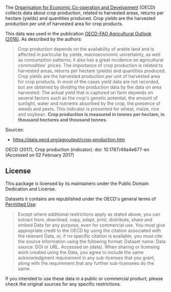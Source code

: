 The [Organisation for Economic Co-operation and Development](https://data.oecd.org/) (OECD) collects data about crop production, related to harvested areas, returns per hectare (yields) and quantities produced. Crop yields are the harvested production per unit of harvested area for crop products.

This data was used in the publication [OECD-FAO Agricultural Outlook (2016)](http://dx.doi.org/10.1787/19991142). As described by the authors:

> Crop production depends on the availability of arable land and is affected in particular by yields, macroeconomic uncertainty, as well as consumption patterns; it also has a great incidence on agricultural commodities' prices. The importance of crop production is related to harvested areas, returns per hectare (yields) and quantities produced. Crop yields are the harvested production per unit of harvested area for crop products. In most of the cases yield data are not recorded, but are obtained by dividing the production data by the data on area harvested. The actual yield that is captured on farm depends on several factors such as the crop's genetic potential, the amount of sunlight, water and nutrients absorbed by the crop, the presence of weeds and pests. This indicator is presented for wheat, maize, rice and soybean. **Crop production is measured in tonnes per hectare, in thousand hectares and thousand tonnes.**

Sources:

- https://data.oecd.org/agroutput/crop-production.htm

OECD (2017), Crop production (indicator). doi: 10.1787/49a4e677-en (Accessed on 02 February 2017)

## License

This package is licensed by its maintainers under the Public Domain Dedication
and License.

Datasets it contains are republished under the OECD's general terms of [Permitted Use](http://www.oecd.org/termsandconditions/):

> Except where additional restrictions apply as stated above, you can extract from, download, copy, adapt, print, distribute, share and embed Data for any purpose, even for commercial use. You must give appropriate credit to the OECD by using the citation associated with the relevant Data, or, if no specific citation is available, you must cite the source information using the following format: Dataset name: Data source: DOI or URL. Accessed on (date). When sharing or licensing work created using the Data, you agree to include the same acknowledgment requirement in any sub-licenses that you grant, along with the requirement that any further sub-licensees do the same.

If you intended to use these data in a public or commercial product, please
check the original sources for any specific restrictions.
